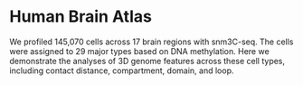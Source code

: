# Human Brain Atlas

We profiled 145,070 cells across 17 brain regions with snm3C-seq. The cells were assigned to 29 major types based on DNA methylation. Here we demonstrate the analyses of 3D genome features across these cell types, including contact distance, compartment, domain, and loop.
